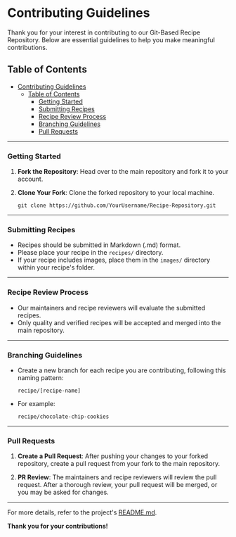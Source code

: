 # Contributing Guidelines

Thank you for your interest in contributing to our Git-Based Recipe Repository. Below are essential guidelines to help you make meaningful contributions.

## Table of Contents

- [Contributing Guidelines](#contributing-guidelines)
  - [Table of Contents](#table-of-contents)
    - [Getting Started](#getting-started)
    - [Submitting Recipes](#submitting-recipes)
    - [Recipe Review Process](#recipe-review-process)
    - [Branching Guidelines](#branching-guidelines)
    - [Pull Requests](#pull-requests)

---

### Getting Started

1. **Fork the Repository**: Head over to the main repository and fork it to your account.

2. **Clone Your Fork**: Clone the forked repository to your local machine.

    ```
    git clone https://github.com/YourUsername/Recipe-Repository.git
    ```

---

### Submitting Recipes

- Recipes should be submitted in Markdown (.md) format.
- Please place your recipe in the `recipes/` directory.
- If your recipe includes images, place them in the `images/` directory within your recipe's folder.

---

### Recipe Review Process

- Our maintainers and recipe reviewers will evaluate the submitted recipes.
- Only quality and verified recipes will be accepted and merged into the main repository.

---

### Branching Guidelines

- Create a new branch for each recipe you are contributing, following this naming pattern:

    ```
    recipe/[recipe-name]
    ```
    
- For example:

    ```
    recipe/chocolate-chip-cookies
    ```

---

### Pull Requests

1. **Create a Pull Request**: After pushing your changes to your forked repository, create a pull request from your fork to the main repository.

2. **PR Review**: The maintainers and recipe reviewers will review the pull request. After a thorough review, your pull request will be merged, or you may be asked for changes.

---

For more details, refer to the project's [README.md](./README.md).

**Thank you for your contributions!**
